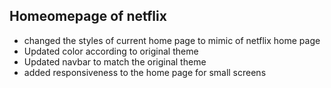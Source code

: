 ## Homeomepage of netflix

- changed the styles of current home page to mimic of netflix home page 
- Updated color according to original theme
- Updated navbar to match the original theme
- added responsiveness to the home page for small screens

